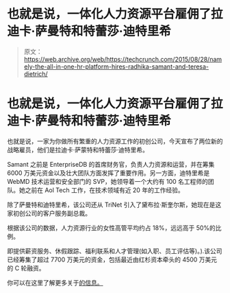 # 也就是说，一体化人力资源平台雇佣了拉迪卡·萨曼特和特蕾莎·迪特里希

> 原文：<https://web.archive.org/web/https://techcrunch.com/2015/08/28/namely-the-all-in-one-hr-platform-hires-radhika-samant-and-teresa-dietrich/>

# 也就是说，一体化人力资源平台雇佣了拉迪卡·萨曼特和特蕾莎·迪特里希

也就是说，一家为你做所有繁重的人力资源工作的初创公司，今天宣布了两位新的战略雇员，他们是拉迪卡·萨蒙特和特蕾莎·迪特里希。

Samant 之前是 EnterpriseDB 的首席财务官，负责人力资源和运营，并在筹集 6000 万美元资金以及壮大团队方面发挥了重要作用。另一方面，迪特里希是 WebMD 技术运营和安全部门的 SVP，她领导着一个大约有 100 名工程师的团队。她之前在 Aol Tech 工作，在技术领域有近 20 年的工作经验。

除了萨曼特和迪特里希，该公司还从 TriNet 引入了黛布拉·斯奎尔斯，她现在是这家初创公司的客户服务副总裁。

根据该公司的数据，人力资源行业的女性高管平均约占 18%，远远高于 50%的比例。

即提供薪资服务、休假跟踪、福利联系和人才管理(如入职、员工评估等)。).该公司已经筹集了超过 7700 万美元的资金，包括最近由红杉资本牵头的 4500 万美元的 C 轮融资。

你可以在这里了解更多关于[的信息。](https://web.archive.org/web/20230225052056/http://www.namely.com/#features-1)